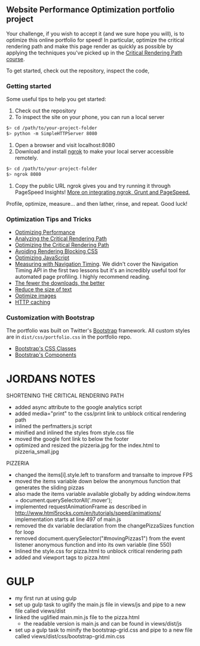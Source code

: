 ## Website Performance Optimization portfolio project

Your challenge, if you wish to accept it (and we sure hope you will), is to optimize this online portfolio for speed! In particular, optimize the critical rendering path and make this page render as quickly as possible by applying the techniques you've picked up in the [Critical Rendering Path course](https://www.udacity.com/course/ud884).

To get started, check out the repository, inspect the code,

### Getting started

Some useful tips to help you get started:

1. Check out the repository
1. To inspect the site on your phone, you can run a local server

  ```bash
  $> cd /path/to/your-project-folder
  $> python -m SimpleHTTPServer 8080
  ```

1. Open a browser and visit localhost:8080
1. Download and install [ngrok](https://ngrok.com/) to make your local server accessible remotely.

  ``` bash
  $> cd /path/to/your-project-folder
  $> ngrok 8080
  ```

1. Copy the public URL ngrok gives you and try running it through PageSpeed Insights! [More on integrating ngrok, Grunt and PageSpeed.](http://www.jamescryer.com/2014/06/12/grunt-pagespeed-and-ngrok-locally-testing/)

Profile, optimize, measure... and then lather, rinse, and repeat. Good luck!

### Optimization Tips and Tricks
* [Optimizing Performance](https://developers.google.com/web/fundamentals/performance/ "web performance")
* [Analyzing the Critical Rendering Path](https://developers.google.com/web/fundamentals/performance/critical-rendering-path/analyzing-crp.html "analyzing crp")
* [Optimizing the Critical Rendering Path](https://developers.google.com/web/fundamentals/performance/critical-rendering-path/optimizing-critical-rendering-path.html "optimize the crp!")
* [Avoiding Rendering Blocking CSS](https://developers.google.com/web/fundamentals/performance/critical-rendering-path/render-blocking-css.html "render blocking css")
* [Optimizing JavaScript](https://developers.google.com/web/fundamentals/performance/critical-rendering-path/adding-interactivity-with-javascript.html "javascript")
* [Measuring with Navigation Timing](https://developers.google.com/web/fundamentals/performance/critical-rendering-path/measure-crp.html "nav timing api"). We didn't cover the Navigation Timing API in the first two lessons but it's an incredibly useful tool for automated page profiling. I highly recommend reading.
* <a href="https://developers.google.com/web/fundamentals/performance/optimizing-content-efficiency/eliminate-downloads.html">The fewer the downloads, the better</a>
* <a href="https://developers.google.com/web/fundamentals/performance/optimizing-content-efficiency/optimize-encoding-and-transfer.html">Reduce the size of text</a>
* <a href="https://developers.google.com/web/fundamentals/performance/optimizing-content-efficiency/image-optimization.html">Optimize images</a>
* <a href="https://developers.google.com/web/fundamentals/performance/optimizing-content-efficiency/http-caching.html">HTTP caching</a>

### Customization with Bootstrap
The portfolio was built on Twitter's <a href="http://getbootstrap.com/">Bootstrap</a> framework. All custom styles are in `dist/css/portfolio.css` in the portfolio repo.

* <a href="http://getbootstrap.com/css/">Bootstrap's CSS Classes</a>
* <a href="http://getbootstrap.com/components/">Bootstrap's Components</a>



JORDANS NOTES
================

SHORTENING THE CRITICAL RENDERING PATH
- added async attribute to the google analytics script
- added media="print" to the css/print link to unblock critical rendering path
- inlined the perfmatters.js script
- minified and inlined the styles from style.css file
- moved the google font link to below the footer
- optimized and resized the pizzeria.jpg for the index.html to pizzeria_small.jpg
	
PIZZERIA
- changed the items[i].style.left to transform and transalte to improve FPS
- moved the items variable down below the anonymous function that generates the sliding pizzas
- also made the items variable available globally by adding window.items = document.querySelectorAll('.mover');
- implemented requestAnimationFrame as described in http://www.html5rocks.com/en/tutorials/speed/animations/ implementation starts at line 497 of main.js
- removed the dx variable declaration from the changePizzaSizes function for loop
- removed document.querySelector("#movingPizzas1") from the event listener anonymous function and into its own variable (line 550)
- Inlined the style.css for pizza.html to unblock critical rendering path
- added <meta charset="utf-8"> and <meta> viewport tags to pizza.html 


GULP
====

- my first run at using gulp
- set up gulp task to uglify the main.js file in views/js and pipe to a new file called views/dist
- linked the uglified main.min.js file to the pizza.html
	* the readable version is main.js and can be found in views/dist/js
- set up a gulp task to minify the bootstrap-grid.css and pipe to a new file called views/dist/css/bootstrap-grid.min.css
